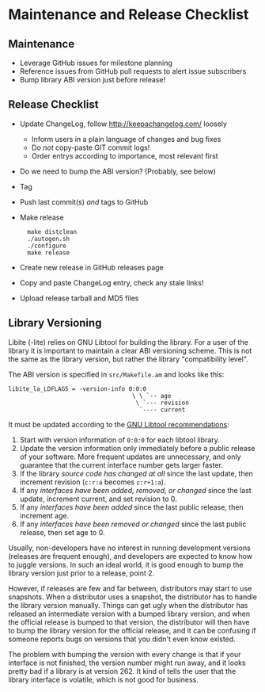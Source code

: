 Maintenance and Release Checklist
=================================

Maintenance
-----------

* Leverage GitHub issues for milestone planning
* Reference issues from GitHub pull requests to alert issue subscribers
* Bump library ABI version just before release!


Release Checklist
-----------------

* Update ChangeLog, follow http://keepachangelog.com/ loosely
  - Inform users in a plain language of changes and bug fixes
  - Do *not* copy-paste GIT commit logs!
  - Order entrys according to importance, most relevant first
* Do we need to bump the ABI version? (Probably, see below)
* Tag
* Push last commit(s) *and* tags to GitHub
* Make release

        make distclean
        ./autogen.sh
        ./configure
		make release

* Create new release in GitHub releases page
* Copy and paste ChangeLog entry, check any stale links!
* Upload release tarball and MD5 files


Library Versioning
------------------

Libite (-lite) relies on GNU Libtool for building the library.  For a
user of the library it is important to maintain a clear ABI versioning
scheme.  This is not the same as the library version, but rather the
library "compatibility level".

The ABI version is specified in `src/Makefile.am` and looks like this:

    libite_la_LDFLAGS = -version-info 0:0:0
                                       \ \ `-- age
                                        \ `--- revision
                                         `---- current

It must be updated according to the [GNU Libtool recommendations][1]:

1. Start with version information of `0:0:0` for each libtool library.
2. Update the version information only immediately before a public
   release of your software.  More frequent updates are unnecessary, and
   only guarantee that the current interface number gets larger faster.
3. If the library *source code has changed at all* since the last update,
   then increment revision (`c:r:a` becomes `c:r+1:a`).
4. If any *interfaces have been added, removed, or changed* since the
   last update, increment current, and set revision to 0.
5. If any *interfaces have been added* since the last public release,
   then increment age.
6. If any *interfaces have been removed or changed* since the last
   public release, then set age to 0.

Usually, non-developers have no interest in running development versions
(releases are frequent enough), and developers are expected to know how
to juggle versions.  In such an ideal world, it is good enough to bump
the library version just prior to a release, point 2.

However, if releases are few and far between, distributors may start to
use snapshots.  When a distributor uses a snapshot, the distributor has
to handle the library version manually.  Things can get ugly when the
distributor has released an intermediate version with a bumped library
version, and when the official release is bumped to that version, the
distributor will then have to bump the library version for the official
release, and it can be confusing if someone reports bugs on versions
that you didn't even know existed.

The problem with bumping the version with every change is that if your
interface is not finished, the version number might run away, and it
looks pretty bad if a library is at version 262.  It kind of tells the
user that the library interface is volatile, which is not good for
business.

[1]: https://www.gnu.org/software/libtool/manual/html_node/Updating-version-info.html
